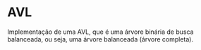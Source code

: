 # AVL
Implementação de uma AVL, que é uma árvore binária de busca balanceada, ou seja, uma árvore balanceada (árvore completa).
